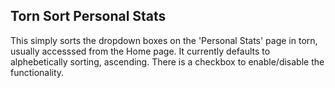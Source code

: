 ## Torn Sort Personal Stats

This simply sorts the dropdown boxes on the 'Personal Stats' page in torn, usually accesssed from the Home page. It currently defaults to alphebetically sorting, ascending. There is a checkbox to enable/disable the functionality.
